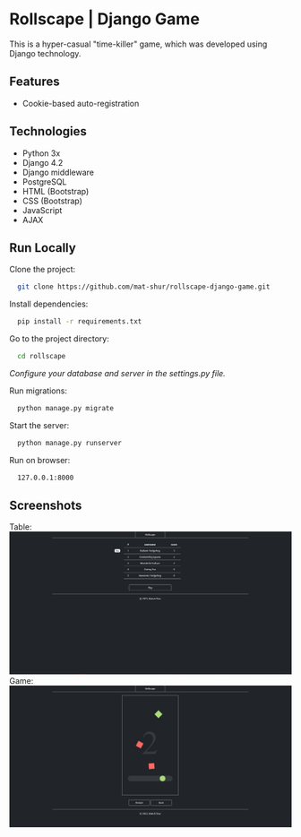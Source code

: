 
# Rollscape | Django Game

This is a hyper-casual "time-killer" game, which was developed using Django technology.


## Features

- Cookie-based auto-registration

## Technologies

- Python 3x
- Django 4.2
- Django middleware
- PostgreSQL
- HTML (Bootstrap)
- CSS (Bootstrap)
- JavaScript
- AJAX
## Run Locally

Clone the project:

```bash
  git clone https://github.com/mat-shur/rollscape-django-game.git
```

Install dependencies:

```bash
  pip install -r requirements.txt
```

Go to the project directory:

```bash
  cd rollscape
```

*Configure your database and server in the settings.py file.*

Run migrations:

```bash
  python manage.py migrate
```

Start the server:

```bash
  python manage.py runserver
```

Run on browser:

```bash
  127.0.0.1:8000
```


## Screenshots
Table:
![Table](/Screenshots/table.jpg?raw=true "Table")
Game:
![Game](/Screenshots/game.jpg?raw=true "Game")

